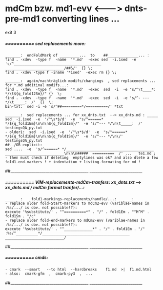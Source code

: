 mdCm bzw. md1-evv  <--->  dnts-pre-md1 converting lines ...
=====================================================================
exit 3

#####  ==========  sed replacements more:

    _______:  endFoldMark of _________...  to    ##______________... :
    find . -xdev  -type f  -name  '*.md'  -exec sed  -i.1sed  -e 's/^________________________________________  ___________________________/##&/'  {} \;
    find . -xdev -type f -iname '*1sed'  -exec rm {} \;

	_______:  again/nachträglich modifs/changings  , sed replacements ... for *.md additinal modifs...:
    find . -xdev  -type f  -name  '*.md'  -exec  sed  -i  -e "s/^\t____*: */\t${q_fold12Sm}/" {}  \;
    find . -xdev  -type f  -name  '*.md'  -exec  sed  -i  -e 's/^- --- */\t_____:  /'  {}  \;
    bin-txt:  sed -i -e 's/^##=========*/==========/' *txt

	_______:  sed replacements ... for xx_dnts.txt  --> xx_dnts.md : _____
	sed  -i.1sed  -e  '/^\s*$/d'  -e  "s/^======* */${q_fold1Em}\n\n\n${q_fold1Sm}/"  -e 's/^--- */\n\t_____:  /'   testingsQA_py.txt
	- older1:  sed  -i.1sed  -e  '/^\s*$/d'  -e  "s/^======* */${q_fold1Em}\n\n\n${q_fold1Sm}/"  -e 's/^--- */\n\/'   testingsQA_py.txt
	##--/OR explicit:
	sed ....  -e  's/^======* */________________________________________  ___________________________\n\n\n#####  ==========  /' ...   te1.md ;
	- then must check if deleting  emptylines was ok? and also dlete a few fold1-end-markers ! + indentation + listing-formating for md !
##________________________________________  ___________________________


#####  ==========  VIM-replacements-mdCm-tranfers:  xx_dnts.txt  --> xx_dnts.md /  mdCm format tranfer/...:

	_______:    fold1-markings-replacements/handle/...:  _____:
	- replace older fold-Start-markers to mdCm2-evv (variblae-names in :%s/.../ is obv. not possible!?):  
	execute '%substitute/' . "^==========*" . "/" . fold1Em . "^M^M" . fold1Sm . "/c"
	- replace older fold-end-markers to mdCm2-evv (variblae-names in :%s/.../ is obv. not possible!?):  
	execute '%substitute/' . "^_____________*" . "/" . fold1Em . "/"
	:%s/^__________*/________________________________________  ___________________________/
##________________________________________  ___________________________


#####  ==========  cmds:

	- cmark  --smart   --to html  --hardbreaks    f1.md  >|  f1.md.html
	- also:  cmark-gfm  ,  cmark-py3  ,  ...
##________________________________________  ___________________________
